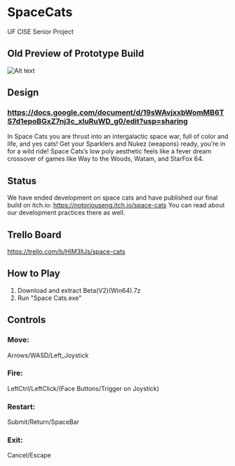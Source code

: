 # SpaceCats
UF CISE Senior Project

## Old Preview of Prototype Build
![Alt text](spaceCats.gif?raw=true "Title")

## Design
### https://docs.google.com/document/d/19sWAvjxxbWomMB6TS7d1epoBGxZ7nj3c_xIuRuWD_g0/edit?usp=sharing
In Space Cats you are thrust into an intergalactic space war, full of color and life, and yes cats! Get your Sparklers and Nukez (weapons) ready, you’re in for a wild ride! Space Cats’s low poly aesthetic feels like a fever dream crossover of games like Way to the Woods, Watam, and StarFox 64. 

## Status
We have ended development on space cats and have published our final build on itch.io: https://notoriouseng.itch.io/space-cats
You can read about our development practices there as well.

## Trello Board
https://trello.com/b/HlM3llJs/space-cats

## How to Play
1. Download and extract Beta(V2)(Win64).7z
2. Run "Space Cats.exe"

## Controls
### Move: 
Arrows/WASD/Left_Joystick
### Fire: 
LeftCtrl/LeftClick/(Face Buttons/Trigger on Joystick)
### Restart:
Submit/Return/SpaceBar
### Exit:
Cancel/Escape
